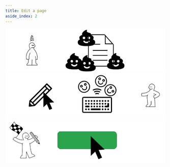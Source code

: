```yaml
---
title: Edit a page
aside_index: 2
---
```


<div class="instructions" markdown="1">

![](instructions/edit1.png)
![](instructions/edit2.png)
![](instructions/edit3.png)

</div>